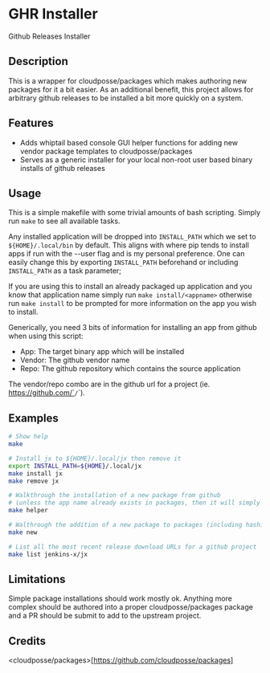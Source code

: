 # GHR Installer

Github Releases Installer

## Description

This is a wrapper for cloudposse/packages which makes authoring new packages for it a bit easier. As an additional benefit, this project allows for arbitrary github releases to be installed a bit more quickly on a system.

## Features

- Adds whiptail based console GUI helper functions for adding new vendor package templates to cloudposse/packages
- Serves as a generic installer for your local non-root user based binary installs of github releases

## Usage

This is a simple makefile with some trivial amounts of bash scripting. Simply run `make` to see all available tasks.

Any installed application will be dropped into `INSTALL_PATH` which we set to `${HOME}/.local/bin` by default. This aligns with where pip tends to install apps if run with the --user flag and is my personal preference. One can easily change this by exporting `INSTALL_PATH` beforehand or including `INSTALL_PATH` as a task parameter;

If you are using this to install an already packaged up application and you know that application name simply run `make install/<appname>` otherwise run `make install` to be prompted for more information on the app you wish to install.

Generically, you need 3 bits of information for installing an app from github when using this script:

- App: The target binary app which will be installed
- Vendor: The github vendor name
- Repo: The github repository which contains the source application

The vendor/repo combo are in the github url for a project (ie. https://github.com/`<vendor>`/`<repo>`). 

## Examples

```bash
# Show help
make

# Install jx to ${HOME}/.local/jx then remove it
export INSTALL_PATH=${HOME}/.local/jx
make install jx
make remove jx

# Walkthrough the installation of a new package from github 
# (unless the app name already exists in packages, then it will simply be installed)
make helper

# Walthrough the addition of a new package to packages (including hashicorp sourced apps)
make new

# List all the most recent release download URLs for a github project
make list jenkins-x/jx
```

## Limitations

Simple package installations should work mostly ok. Anything more complex should be authored into a proper cloudposse/packages package and a PR should be submit to add to the upstream project.

## Credits

<cloudposse/packages>[https://github.com/cloudposse/packages]